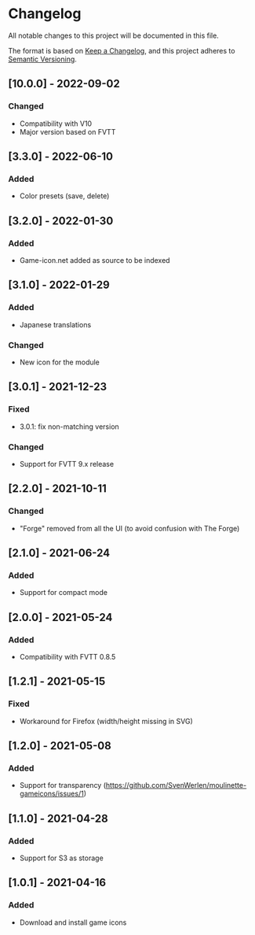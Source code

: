 # Changelog
All notable changes to this project will be documented in this file.

The format is based on [Keep a Changelog](https://keepachangelog.com/en/1.0.0/),
and this project adheres to [Semantic Versioning](https://semver.org/spec/v2.0.0.html).

## [10.0.0] - 2022-09-02
### Changed
- Compatibility with V10
- Major version based on FVTT

## [3.3.0] - 2022-06-10
### Added
- Color presets (save, delete)

## [3.2.0] - 2022-01-30
### Added
- Game-icon.net added as source to be indexed

## [3.1.0] - 2022-01-29
### Added
- Japanese translations
### Changed
- New icon for the module

## [3.0.1] - 2021-12-23
### Fixed
- 3.0.1: fix non-matching version
### Changed
- Support for FVTT 9.x release

## [2.2.0] - 2021-10-11
### Changed
- "Forge" removed from all the UI (to avoid confusion with The Forge)

## [2.1.0] - 2021-06-24
### Added
- Support for compact mode

## [2.0.0] - 2021-05-24
### Added
- Compatibility with FVTT 0.8.5

## [1.2.1] - 2021-05-15
### Fixed
- Workaround for Firefox (width/height missing in SVG)

## [1.2.0] - 2021-05-08
### Added
- Support for transparency (https://github.com/SvenWerlen/moulinette-gameicons/issues/1)

## [1.1.0] - 2021-04-28
### Added
- Support for S3 as storage

## [1.0.1] - 2021-04-16
### Added
- Download and install game icons
